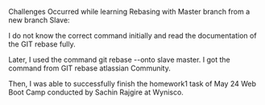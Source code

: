 Challenges Occurred while learning Rebasing with Master branch from a new branch Slave:

I do not know the correct command initially and read the documentation of the GIT rebase fully. 

Later, I used the command git rebase --onto slave master.
I got the command from GIT rebase atlassian Community. 

Then, I was able to successfully finish the homework1 task of May 24 Web Boot Camp conducted by Sachin Rajgire at Wynisco.

